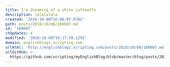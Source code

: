 ```yaml
---
title: I'm dreaming of a white Luftwaffe
description: lalalalala
created: '2018-10-08T16:06:07.078Z'
path: posts/2018/10/08/160607.md
id: '160607'
ctUpdates: 4
modified: '2018-10-08T16:17:58.129Z'
domain: englishblog1.scripting.com
urlHtml: 'http://englishblog1.scripting.com/posts/2018/10/08/160607.md'
urlGitHub: >-
  https://github.com/scripting/myEnglishBlog/blob/master/blog/posts/2018/10/08/160607.md
---
```

